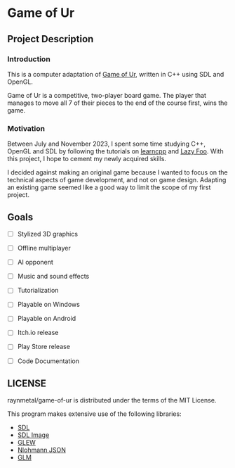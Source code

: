 # Game of Ur

## Project Description

### Introduction

This is a computer adaptation of [Game of Ur](https://en.wikipedia.org/wiki/Royal_Game_of_Ur), written in C++ using SDL and OpenGL.

Game of Ur is a competitive, two-player board game. The player that manages to move all 7 of their pieces to the end of the course first, wins the game.

### Motivation

Between July and November 2023, I spent some time studying C++, OpenGL and SDL by following the tutorials on [learncpp](https://www.learncpp.com/) and [Lazy Foo](https://lazyfoo.net). With this project, I hope to cement my newly acquired skills.

I decided against making an original game because I wanted to focus on the technical aspects of game development, and not on game design. Adapting an existing game seemed like a good way to limit the scope of my first project.

## Goals

- [ ] Stylized 3D graphics
- [ ] Offline multiplayer
- [ ] AI opponent
- [ ] Music and sound effects
- [ ] Tutorialization

- [ ] Playable on Windows
- [ ] Playable on Android
- [ ] Itch.io release
- [ ] Play Store release

- [ ] Code Documentation

## LICENSE

raynmetal/game-of-ur is distributed under the terms of the MIT License.

This program makes extensive use of the following libraries: 

- [SDL](https://www.libsdl.org/)
- [SDL Image](https://github.com/libsdl-org/SDL_image)
- [GLEW](https://github.com/nigels-com/glew)
- [Nlohmann JSON](https://json.nlohmann.me/)
- [GLM](https://github.com/g-truc/glm)
